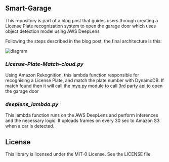 ## Smart-Garage

This repository is part of a blog post that guides users through creating a License Plate recognization system to open the garage door which uses object detection model using AWS DeepLens

Following the steps described in the blog post, the final architecture is this:

![diagram](../master/architecture.png)

### *License-Plate-Match-cloud.py*
Using Amazon Rekognition, this lambda function responsible for recognising a License Plate, and match the plate number with DynamoDB. If match found then it will call the myq.py module to call 3rd party api to open the garage door

### *deeplens_lambda.py*
This lambda function runs on the AWS DeepLens and perform inferences and the necessary logic. It uploads frames on every 30 sec to Amazon S3 when a car is detected.


## License

This library is licensed under the MIT-0 License. See the LICENSE file.


